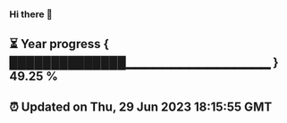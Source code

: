 ### Hi there 👋
⏳ Year progress { ██████████████▁▁▁▁▁▁▁▁▁▁▁▁▁▁▁▁ } 49.25 %
---
⏰ Updated on Thu, 29 Jun 2023 18:15:55 GMT
---
